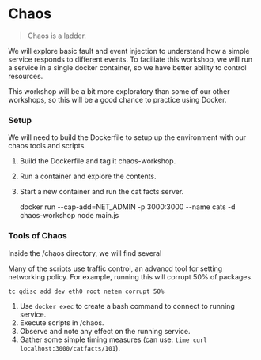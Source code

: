# Chaos

> Chaos is a ladder.

We will explore basic fault and event injection to understand how a simple service responds to different events. To faciliate this workshop, we will run a service in a single docker container, so we have better ability to control resources.

This workshop will be a bit more exploratory than some of our other workshops, so this will be a good chance to practice using Docker.

### Setup

We will need to build the Dockerfile to setup up the environment with our chaos tools and scripts.

1. Build the Dockerfile and tag it chaos-workshop.
2. Run a container and explore the contents.
3. Start a new container and run the cat facts server.

   docker run --cap-add=NET_ADMIN -p 3000:3000 --name cats -d chaos-workshop node main.js

### Tools of Chaos

Inside the /chaos directory, we will find several

Many of the scripts use traffic control, an advancd tool for setting networking policy. For example, running this will corrupt 50% of packages.

    tc qdisc add dev eth0 root netem corrupt 50%

1. Use `docker exec` to create a bash command to connect to running service. 
2. Execute scripts in /chaos.
3. Observe and note any effect on the running service.
4. Gather some simple timing measures (can use: `time curl localhost:3000/catfacts/101`).
